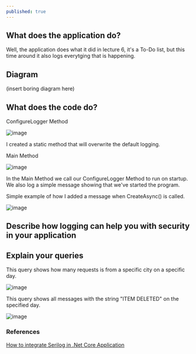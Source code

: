 ```yaml
---
published: true
---
```

## What does the application do?  

Well, the application does what it did in lecture 6, it's a To-Do list, but this time around it also logs everytging that is happening.

## Diagram  

(insert boring diagram here)

## What does the code do?  

ConfigureLogger Method

![image](https://user-images.githubusercontent.com/70013388/136940756-fcbebc52-c807-4967-b821-fae1505d304d.png)  

I created a static method that will overwrite the default logging.

Main Method  

![image](https://user-images.githubusercontent.com/70013388/136940830-6c0bb3f0-c831-4e88-8837-dbf099cf9736.png)  

In the Main Method we call our ConfigureLogger Method to run on startup. We also log a simple message showing that we've started the program.


Simple example of how I added a message when CreateAsync() is called.

![image](https://user-images.githubusercontent.com/70013388/136941597-0c7b14f7-0077-497d-a0e0-1f9a677dfb72.png)



## Describe how logging can help you with security in your application  

## Explain your queries

This query shows how many requests is from a specific city on a specific day.  

![image](https://user-images.githubusercontent.com/70013388/136937784-2e16e7f8-c921-4728-b0ca-3f4fe49871d3.png)  

This query shows all messages with the string "ITEM DELETED" on the specified day.  

![image](https://user-images.githubusercontent.com/70013388/136940020-2c4d30f0-99ea-479e-aff8-a66acf2a9c3e.png)



### References  

[How to integrate Serilog in .Net Core Application](https://youtu.be/7YuBYEfqcvI)
